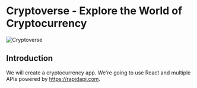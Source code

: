 # Cryptoverse - Explore the World of Cryptocurrency

![Cryptoverse](https://i.ibb.co/8gh5Jc8/image.png)

## Introduction
We will create a cryptocurrency app. We're going to use React and multiple APIs powered by https://rapidapi.com.
